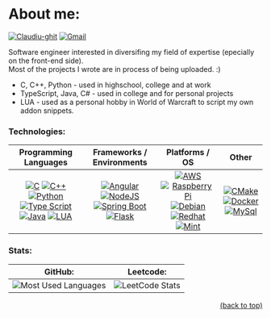 <div id="readme-top"/>
<h1>About me:</h1>  

[![Claudiu-ghit](https://custom-icon-badges.demolab.com/badge/Claudiu_Ghit-0A66C2?logo=linkedin-white&logoColor=fff)](https://www.linkedin.com/in/claudiu-ghit/)
[![Gmail](https://img.shields.io/badge/ghit.claudiu96@gmail.com-D14836?logo=gmail&logoColor=white)](mailto:wwww.ghit.claudiu96@gmail.com)

Software engineer interested in diversifing my field of expertise (epecially on the front-end side).  
Most of the projects I wrote are in process of being uploaded. :)  

- C, C++, Python  - used in highschool, college and at work
- TypeScript, Java, C#  - used in college and for personal projects
- LUA - used as a personal hobby in World of Warcraft to script my own addon snippets.

<h3>Technologies: </h3>
<table>
  <thead>
    <tr>
      <th scope="col" align="center" valign="middle">Programming Languages</th>
      <th scope="col" align="center" valign="middle">Frameworks / Environments</th>
      <th scope="col" align="center" valign="middle">Platforms / OS</th>
      <th scope="col" align="center" valign="middle">Other</th>
    </tr>
  </thead>
  <tbody>
    <tr>
      <td align="center" valign="middle">
        <a href="https://en.wikipedia.org/wiki/C_(programming_language)"><img src="https://skillicons.dev/icons?i=c" alt="C" /></a>
        <a href="https://en.wikipedia.org/wiki/C%2B%2B"><img src="https://skillicons.dev/icons?i=cpp" alt="C++" /></a>
        <a href="https://en.wikipedia.org/wiki/Python_(programming_language)"><img src="https://skillicons.dev/icons?i=python" alt="Python" /></a>
        <a href="https://en.wikipedia.org/wiki/TypeScript"><img src="https://skillicons.dev/icons?i=typescript" alt="Type Script" /></a>
        <a href="https://en.wikipedia.org/wiki/Java_(programming_language)"><img src="https://skillicons.dev/icons?i=java" alt="Java" /></a>
        <a href="https://en.wikipedia.org/wiki/Lua"><img src="https://skillicons.dev/icons?i=lua" alt="LUA" /></a>
      </td>
      <td align="center" valign="middle">
        <a href="https://en.wikipedia.org/wiki/Angular_(web_framework)"><img src="https://skillicons.dev/icons?i=angular" alt="Angular" /></a>
        <a href="https://en.wikipedia.org/wiki/Node.js"><img src="https://skillicons.dev/icons?i=nodejs" alt="NodeJS" /></a>
        <a href="https://en.wikipedia.org/wiki/Spring_Boot"><img src="https://skillicons.dev/icons?i=spring" alt="Spring Boot" /></a>
        <a href="https://en.wikipedia.org/wiki/Flask_(web_framework)"><img src="https://skillicons.dev/icons?i=flask" alt="Flask" /></a>
      </td>
      <td align="center" valign="middle">
        <a href="https://en.wikipedia.org/wiki/Amazon_Web_Services"><img src="https://skillicons.dev/icons?i=aws" alt="AWS" /></a>
        <a href="https://en.wikipedia.org/wiki/Raspberry_Pi"><img src="https://skillicons.dev/icons?i=raspberrypi" alt="Raspberry Pi" /></a>
        <a href="https://en.wikipedia.org/wiki/Debian"><img src="https://skillicons.dev/icons?i=debian" alt="Debian" /></a>
        <a href="https://en.wikipedia.org/wiki/Red_Hat_Linux"><img src="https://skillicons.dev/icons?i=redhat" alt="Redhat" /></a>
        <a href="https://en.wikipedia.org/wiki/Linux_Mint"><img src="https://skillicons.dev/icons?i=mint" alt="Mint" /></a>
      </td>
      <td align="center" valign="middle">
        <a href="https://en.wikipedia.org/wiki/CMake"><img src="https://skillicons.dev/icons?i=cmake" alt="CMake" /></a>
        <a href="https://en.wikipedia.org/wiki/Docker_(software)"><img src="https://skillicons.dev/icons?i=docker" alt="Docker" /></a>
        <a href="https://en.wikipedia.org/wiki/MySQL"><img src="https://skillicons.dev/icons?i=mysql" alt="MySql" /></a>
      </td>
    </tr>
  </tbody>
</table>

<h3>Stats: </h3>
<table>
  <thead>
    <tr>
      <th scope="col" align="center" valign="middle">GitHub:</th>
      <th scope="col" align="center" valign="middle">Leetcode:</th>
    </tr>
  </thead>
  <tbody>
    <tr>
      <td align="ceneter" valign="middle">
        <picture>
          <source srcset="https://github-readme-stats.vercel.app/api/top-langs?username=Claug19&hide=css&show_icons=true&locale=en&layout=compact&theme=dark" media="(prefers-color-scheme: dark)">
          <source srcset="https://github-readme-stats.vercel.app/api/top-langs?username=Claug19&hide=css&show_icons=true&locale=en&layout=compact&theme=default" media="(prefers-color-scheme: light)">
          <img src="https://github-readme-stats.vercel.app/api/top-langs?username=Claug19&hide=css&show_icons=true&locale=en&layout=compact&theme=dark" alt="Most Used Languages" />
        </picture>
      </td>
      <td align="center" valign="middle">
        <picture>
          <source srcset="https://leetcard.jacoblin.cool/Claug19?theme=dark&font=arial&cache=0" media="(prefers-color-scheme: dark)">
          <source srcset="https://leetcard.jacoblin.cool/Claug19?theme=light&font=arial&cache=0" media="(prefers-color-scheme: light)">
          <img src="https://leetcard.jacoblin.cool/Claug19?theme=dark&font=arial&cache=0" alt="LeetCode Stats" />
        </picture>
      </td>
     </tr>
  </tbody>
</table>

<p align="right"><a href="#readme-top">(back to top)</a></p>
